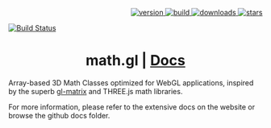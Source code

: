 <p align="right">
  <a href="https://npmjs.org/package/math.gl">
    <img src="https://img.shields.io/npm/v/math.gl.svg?style=flat-square" alt="version" />
  </a>
  <a href="https://travis-ci.org/uber-web/math.gl">
    <img src="https://img.shields.io/travis/uber-web/math.gl/master.svg?style=flat-square" alt="build" />
  </a>
  <a href="https://npmjs.org/package/math.gl">
    <img src="https://img.shields.io/npm/dm/math.gl.svg?style=flat-square" alt="downloads" />
  </a>
  <a href="http://starveller.sigsev.io/uber-web/math.gl">
    <img src="http://starveller.sigsev.io/api/repos/uber-web/math.gl/badge" alt="stars" />
  </a>
</p>

[![Build Status](https://travis-ci.org/ibgreen/math.gl.svg)](https://travis-ci.org/ibgreen/math.gl)


<h1 align="center">math.gl | <a href="https://uber-web.github.io/math.gl">Docs</a></h1>

Array-based 3D Math Classes optimized for WebGL applications, inspired by the superb [gl-matrix](http://glmatrix.net/) and THREE.js math libraries.

For more information, please refer to the extensive docs on the website or browse the github docs folder.
